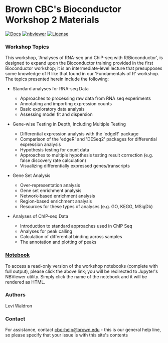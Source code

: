 # Brown CBC's Bioconductor Workshop 2 Materials

[![Docs](https://img.shields.io/badge/docs-stable-blue.svg?style=flat-square)](https://compbiocore.github.io/bioconductor-workshop-2)
[![nbviewer](https://img.shields.io/badge/jupyter_notebooks-nbviewer-purple.svg?style=flat-square)](http://nbviewer.jupyter.org/github/compbiocore/bioconductor-workshop-2/tree/master/docs/src/notebooks)
[![License](https://img.shields.io/aur/license/yaourt.svg)](https://raw.githubusercontent.com/compbiocore/bioconductor-workshop-2/master/LICENSE)

### Workshop Topics

This workshop, 'Analyses of RNA-seq and ChiP-seq with R/Bioconductor', is designed to expand upon the Bioconductor training provided in the first Bioconductor workshop; it is an intermediate-level lecture that presupposes some knowledge of R like that found in our 'Fundamentals of R' workshop.  The topics presented herein include the following:

* Standard analyses for RNA-seq Data
   * Approaches to processing raw data from RNA seq experiments
   * Annotating and importing expression counts
   * Basic exploratory data analysis
   * Assessing model fit and dispersion

* Gene-wise Testing in Depth, Including Multiple Testing
   * Differential expression analysis with the 'edgeR' package
   * Comparison of the 'edgeR' and 'DESeq2' packages for differential expression analysis
   * Hypothesis testing for count data
   * Approaches to multiple hypothesis testing result correction (e.g. false discovery rate calculation)
   * Visualizing differentially expressed genes/transcripts

* Gene Set Analysis
   * Over-representation analysis
   * Gene set enrichment analysis
   * Network-based enrichment analysis
   * Region-based enrichment analysis
   * Resources for these types of analyses (e.g. GO, KEGG, MSigDb)

* Analyses of ChIP-seq Data
   * Introduction to standard approaches used in ChIP Seq
   * Analyses for peak calling
   * Calculation of differential binding across samples
   * The annotation and plotting of peaks


### **[Notebook](http://nbviewer.jupyter.org/github/compbiocore/bioconductor-workshop-2/tree/master/docs/src/notebooks)**

To access a read-only version of the workshop notebooks (complete with full output), please click the above link; you will be redirected to Jupyter's NBViewer utility.  Simply click the name of the notebook and it will be rendered as HTML.

### Authors

Levi Waldron

### Contact

For assistance, contact cbc-help@brown.edu - this is our general help line, so please specify that your issue is with this site's contents